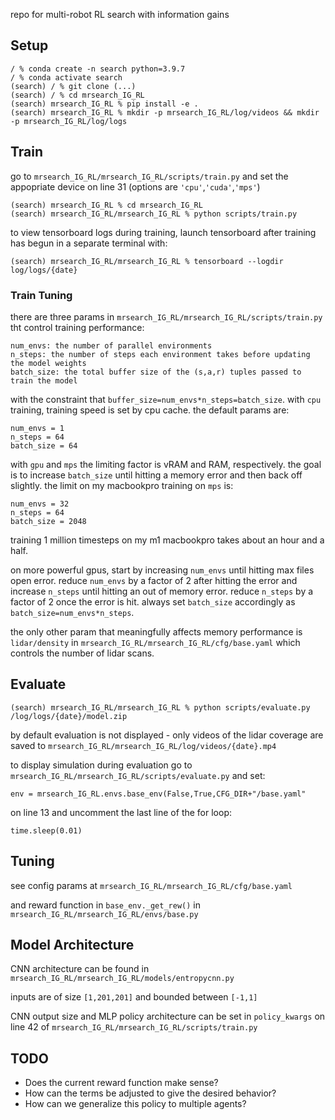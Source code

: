 repo for multi-robot RL search with information gains

## Setup
    / % conda create -n search python=3.9.7
    / % conda activate search
    (search) / % git clone (...)
    (search) / % cd mrsearch_IG_RL
    (search) mrsearch_IG_RL % pip install -e .
    (search) mrsearch_IG_RL % mkdir -p mrsearch_IG_RL/log/videos && mkdir -p mrsearch_IG_RL/log/logs
## Train
go to ``mrsearch_IG_RL/mrsearch_IG_RL/scripts/train.py`` and set the appopriate device on line 31 (options are ``'cpu'``,``'cuda'``,``'mps'``)

    (search) mrsearch_IG_RL % cd mrsearch_IG_RL
    (search) mrsearch_IG_RL/mrsearch_IG_RL % python scripts/train.py
to view tensorboard logs during training, launch tensorboard after training has begun in a separate terminal with:

    (search) mrsearch_IG_RL/mrsearch_IG_RL % tensorboard --logdir log/logs/{date}
### Train Tuning
there are three params in ``mrsearch_IG_RL/mrsearch_IG_RL/scripts/train.py`` tht control training performance:

    num_envs: the number of parallel environments
    n_steps: the number of steps each environment takes before updating the model weights
    batch_size: the total buffer size of the (s,a,r) tuples passed to train the model
with the constraint that ``buffer_size=num_envs*n_steps=batch_size``. with ``cpu`` training, training speed is set by cpu cache. the default params are:

    num_envs = 1
    n_steps = 64
    batch_size = 64
with ``gpu`` and ``mps`` the limiting factor is vRAM and RAM, respectively. the goal is to increase ``batch_size`` until hitting a memory error and then back off slightly. the limit on my macbookpro training on ``mps`` is:

    num_envs = 32
    n_steps = 64
    batch_size = 2048
training 1 million timesteps on my m1 macbookpro takes about an hour and a half.

on more powerful gpus, start by increasing ``num_envs`` until hitting max files open error. reduce ``num_envs`` by a factor of 2 after hitting the error and increase ``n_steps`` until hitting an out of memory error. reduce ``n_steps`` by a factor of 2 once the error is hit. always set ``batch_size`` accordingly as ``batch_size=num_envs*n_steps``.

the only other param that meaningfully affects memory performance is ``lidar/density`` in ``mrsearch_IG_RL/mrsearch_IG_RL/cfg/base.yaml`` which controls the number of lidar scans.
## Evaluate
    (search) mrsearch_IG_RL/mrsearch_IG_RL % python scripts/evaluate.py /log/logs/{date}/model.zip

by default evaluation is not displayed - only videos of the lidar coverage are saved to ``mrsearch_IG_RL/mrsearch_IG_RL/log/videos/{date}.mp4``

to display simulation during evaluation go to ``mrsearch_IG_RL/mrsearch_IG_RL/scripts/evaluate.py`` and set:

    env = mrsearch_IG_RL.envs.base_env(False,True,CFG_DIR+"/base.yaml"
on line 13 and uncomment the last line of the for loop:

    time.sleep(0.01)

## Tuning
see config params at ``mrsearch_IG_RL/mrsearch_IG_RL/cfg/base.yaml``

and reward function in ``base_env._get_rew()`` in ``mrsearch_IG_RL/mrsearch_IG_RL/envs/base.py``
## Model Architecture
CNN architecture can be found in ``mrsearch_IG_RL/mrsearch_IG_RL/models/entropycnn.py``

inputs are of size ``[1,201,201]`` and bounded between ``[-1,1]``

CNN output size and MLP policy architecture can be set in ``policy_kwargs`` on line 42 of ``mrsearch_IG_RL/mrsearch_IG_RL/scripts/train.py``
## TODO
- Does the current reward function make sense?
- How can the terms be adjusted to give the desired behavior?
- How can we generalize this policy to multiple agents?